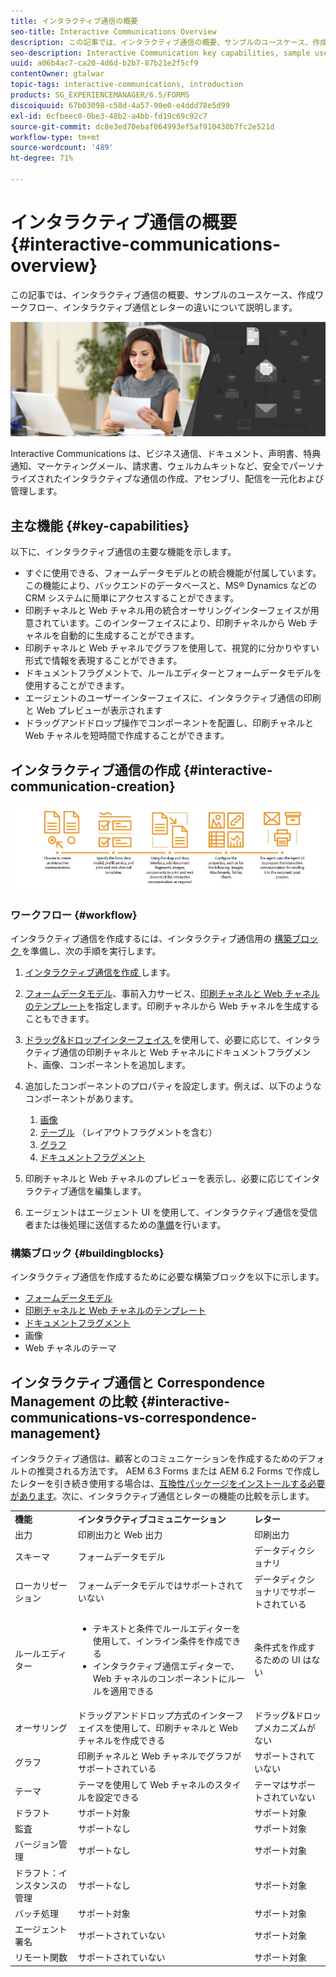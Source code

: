 ```yaml
---
title: インタラクティブ通信の概要
seo-title: Interactive Communications Overview
description: この記事では、インタラクティブ通信の概要、サンプルのユースケース、作成ワークフロー、インタラクティブ通信とレターの違いについて説明します。
seo-description: Interactive Communication key capabilities, sample use cases, creation workflow, and differences between Interactive Communication and Correspondence Management
uuid: a06b4ac7-ca20-4d6d-b2b7-87b21e2f5cf9
contentOwner: gtalwar
topic-tags: interactive-communications, introduction
products: SG_EXPERIENCEMANAGER/6.5/FORMS
discoiquuid: 67b03098-c58d-4a57-90e0-e4ddd78e5d99
exl-id: 6cfbeec0-0be3-48b2-a4bb-fd19c69c92c7
source-git-commit: dc8e3ed70ebaf064993ef5af910430b7fc2e521d
workflow-type: tm+mt
source-wordcount: '489'
ht-degree: 71%

---
```



# インタラクティブ通信の概要 {#interactive-communications-overview}

この記事では、インタラクティブ通信の概要、サンプルのユースケース、作成ワークフロー、インタラクティブ通信とレターの違いについて説明します。

![](do-not-localize/correspondence-management.png)

Interactive Communications は、ビジネス通信、ドキュメント、声明書、特典通知、マーケティングメール、請求書、ウェルカムキットなど、安全でパーソナライズされたインタラクティブな通信の作成、アセンブリ、配信を一元化および管理します。

## 主な機能 {#key-capabilities}

以下に、インタラクティブ通信の主要な機能を示します。

- すぐに使用できる、フォームデータモデルとの統合機能が付属しています。この機能により、バックエンドのデータベースと、MS® Dynamics などの CRM システムに簡単にアクセスすることができます。
- 印刷チャネルと Web チャネル用の統合オーサリングインターフェイスが用意されています。このインターフェイスにより、印刷チャネルから Web チャネルを自動的に生成することができます。
- 印刷チャネルと Web チャネルでグラフを使用して、視覚的に分かりやすい形式で情報を表現することができます。
- ドキュメントフラグメントで、ルールエディターとフォームデータモデルを使用することができます。
- エージェントのユーザーインターフェイスに、インタラクティブ通信の印刷と Web プレビューが表示されます
- ドラッグアンドドロップ操作でコンポーネントを配置し、印刷チャネルと Web チャネルを短時間で作成することができます。

## インタラクティブ通信の作成 {#interactive-communication-creation}

![interactive_communication-01](assets/interactive_communication-01.jpg)

### ワークフロー {#workflow}

インタラクティブ通信を作成するには、インタラクティブ通信用の [ 構築ブロック ](#buildingblocks) を準備し、次の手順を実行します。

1. [ インタラクティブ通信を作成 ](/help/forms/using/create-interactive-communication.md) します。

1. [フォームデータモデル](/help/forms/using/data-integration.md)、事前入力サービス、[印刷チャネルと Web チャネルのテンプレート](/help/forms/using/web-channel-print-channel.md)を指定します。印刷チャネルから Web チャネルを生成することもできます。

1. [ ドラッグ&amp;ドロップインターフェイス ](/help/forms/using/introduction-interactive-communication-authoring.md) を使用して、必要に応じて、インタラクティブ通信の印刷チャネルと Web チャネルにドキュメントフラグメント、画像、コンポーネントを追加します。
1. 追加したコンポーネントのプロパティを設定します。例えば、以下のようなコンポーネントがあります。

   1. [画像](/help/forms/using/create-interactive-communication.md#step2)
   1. [テーブル](/help/forms/using/create-interactive-communication.md#tables) （レイアウトフラグメントを含む）
   1. [グラフ](/help/forms/using/chart-component-interactive-communications.md)
   1. [ドキュメントフラグメント](/help/forms/using/create-interactive-communication.md#document-fragment-properties)

1. 印刷チャネルと Web チャネルのプレビューを表示し、必要に応じてインタラクティブ通信を編集します。
1. エージェントはエージェント UI を使用して、インタラクティブ通信を受信者または後処理に送信するための[準備](/help/forms/using/prepare-send-interactive-communication.md)を行います。

### 構築ブロック {#buildingblocks}

インタラクティブ通信を作成するために必要な構築ブロックを以下に示します。

- [フォームデータモデル](/help/forms/using/data-integration.md)
- [印刷チャネルと Web チャネルのテンプレート](/help/forms/using/web-channel-print-channel.md)
- [ドキュメントフラグメント](/help/forms/using/document-fragments.md)
- 画像
- [](/help/forms/using/themes.md) Web チャネルのテーマ

## インタラクティブ通信と Correspondence Management の比較 {#interactive-communications-vs-correspondence-management}

インタラクティブ通信は、顧客とのコミュニケーションを作成するためのデフォルトの推奨される方法です。 AEM 6.3 Forms または AEM 6.2 Forms で作成したレターを引き続き使用する場合は、[互換性パッケージをインストールする必要があります](/help/forms/using/compatibility-package.md)。次に、インタラクティブ通信とレターの機能の比較を示します。

<table>
 <tbody>
  <tr>
   <td><strong>機能</strong></td>
   <td><strong>インタラクティブコミュニケーション</strong></td>
   <td><strong>レター</strong></td>
  </tr>
  <tr>
   <td>出力</td>
   <td>印刷出力と Web 出力</td>
   <td>印刷出力</td>
  </tr>
  <tr>
   <td>スキーマ</td>
   <td>フォームデータモデル </td>
   <td>データディクショナリ </td>
  </tr>
  <tr>
   <td>ローカリゼーション</td>
   <td>フォームデータモデルではサポートされていない</td>
   <td>データディクショナリでサポートされている</td>
  </tr>
  <tr>
   <td>ルールエディター</td>
   <td>
    <ul>
     <li>テキストと条件でルールエディターを使用して、インライン条件を作成できる</li>
     <li>インタラクティブ通信エディターで、Web チャネルのコンポーネントにルールを適用できる</li>
    </ul> </td>
   <td>条件式を作成するための UI はない</td>
  </tr>
  <tr>
   <td>オーサリング</td>
   <td>ドラッグアンドドロップ方式のインターフェイスを使用して、印刷チャネルと Web チャネルを作成できる</td>
   <td>ドラッグ&amp;ドロップメカニズムがない </td>
  </tr>
  <tr>
   <td>グラフ</td>
   <td>印刷チャネルと Web チャネルでグラフがサポートされている</td>
   <td>サポートされていない</td>
  </tr>
  <tr>
   <td>テーマ</td>
   <td>テーマを使用して Web チャネルのスタイルを設定できる</td>
   <td>テーマはサポートされていない</td>
  </tr>
   <tr>
   <td>ドラフト</td>
   <td>サポート対象</td>
   <td>サポート対象</td>
  </tr>
  <tr>
   <td>監査</td>
   <td>サポートなし</td>
   <td>サポート対象</td>
  </tr>
   <tr>
   <td>バージョン管理</td>
   <td>サポートなし</td>
   <td>サポート対象</td>
  </tr>
   <tr>
   <td>ドラフト：インスタンスの管理</td>
   <td>サポートなし</td>
   <td>サポート対象</td>
  </tr>
  <tr>
   <td>バッチ処理</td>
   <td>サポート対象 </td>
   <td>サポート対象</td>
  </tr>
  <tr>
   <td>エージェント署名</td>
   <td>サポートされていない</td>
   <td>サポート対象</td>
  </tr>
  <tr>
   <td>リモート関数</td>
   <td>サポートされていない</td>
   <td>サポート対象</td>
  </tr>
 </tbody>
</table>
